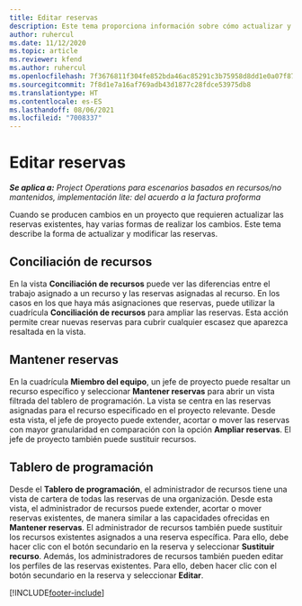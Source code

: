 ```yaml
---
title: Editar reservas
description: Este tema proporciona información sobre cómo actualizar y modificar las reservas.
author: ruhercul
ms.date: 11/12/2020
ms.topic: article
ms.reviewer: kfend
ms.author: ruhercul
ms.openlocfilehash: 7f3676811f304fe852bda46ac85291c3b75958d8dd1e0a07f87c58ef5efe8738
ms.sourcegitcommit: 7f8d1e7a16af769adb43d1877c28fdce53975db8
ms.translationtype: HT
ms.contentlocale: es-ES
ms.lasthandoff: 08/06/2021
ms.locfileid: "7008337"
---
```

# <a name="edit-bookings"></a>Editar reservas

_**Se aplica a:** Project Operations para escenarios basados en recursos/no mantenidos, implementación lite: del acuerdo a la factura proforma_


Cuando se producen cambios en un proyecto que requieren actualizar las reservas existentes, hay varias formas de realizar los cambios. Este tema describe la forma de actualizar y modificar las reservas.

## <a name="resource-reconciliation"></a>Conciliación de recursos

En la vista **Conciliación de recursos** puede ver las diferencias entre el trabajo asignado a un recurso y las reservas asignadas al recurso. En los casos en los que haya más asignaciones que reservas, puede utilizar la cuadrícula **Conciliación de recursos** para ampliar las reservas. Esta acción permite crear nuevas reservas para cubrir cualquier escasez que aparezca resaltada en la vista.

## <a name="maintain-bookings"></a>Mantener reservas

En la cuadrícula **Miembro del equipo**, un jefe de proyecto puede resaltar un recurso específico y seleccionar **Mantener reservas** para abrir un vista filtrada del tablero de programación. La vista se centra en las reservas asignadas para el recurso especificado en el proyecto relevante. Desde esta vista, el jefe de proyecto puede extender, acortar o mover las reservas con mayor granularidad en comparación con la opción **Ampliar reservas**. El jefe de proyecto también puede sustituir recursos.

## <a name="schedule-board"></a>Tablero de programación

Desde el **Tablero de programación**, el administrador de recursos tiene una vista de cartera de todas las reservas de una organización. Desde esta vista, el administrador de recursos puede extender, acortar o mover reservas existentes, de manera similar a las capacidades ofrecidas en **Mantener reservas**. El administrador de recursos también puede sustituir los recursos existentes asignados a una reserva específica. Para ello, debe hacer clic con el botón secundario en la reserva y seleccionar **Sustituir recurso**. Además, los administradores de recursos también pueden editar los perfiles de las reservas existentes. Para ello, deben hacer clic con el botón secundario en la reserva y seleccionar **Editar**.


[!INCLUDE[footer-include](../includes/footer-banner.md)]